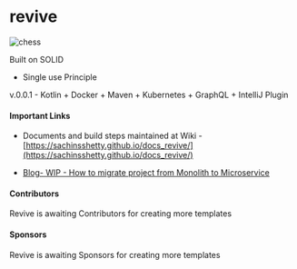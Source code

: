 # revive


![chess](https://github.com/sachinsshetty/revive/actions/workflows/revive.yml/badge.svg)


Built on SOLID
+ Single use Principle

v.0.0.1 - Kotlin + Docker + Maven + Kubernetes + GraphQL + IntelliJ Plugin

#### Important Links
* Documents and build steps maintained at Wiki - [https://sachinsshetty.github.io/docs_revive/](https://sachinsshetty.github.io/docs_revive/)

* [Blog- WIP - How to migrate project from Monolith to Microservice](https://slabstech.github.io/blog/monolith-microservice/)

#### Contributors

Revive is awaiting Contributors for creating more templates


#### Sponsors

Revive is awaiting Sponsors for creating more templates



